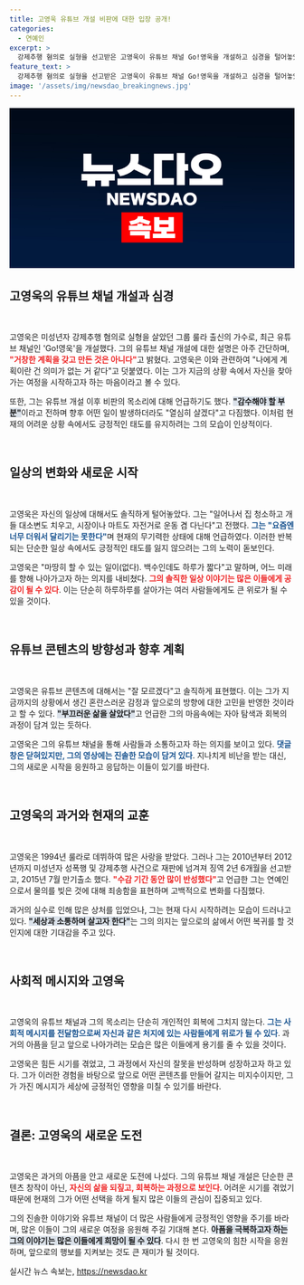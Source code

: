 ```yaml
---
title: 고영욱 유튜브 개설 비판에 대한 입장 공개!
categories:
  - 연예인
excerpt: >
  강제추행 혐의로 실형을 선고받은 고영욱이 유튜브 채널 Go!영욱을 개설하고 심경을 털어놓았다. 그는 부끄러운 삶에서 벗어나고 싶었다며 반복되는 일상을 생생하게 공유할 예정이다. 과거의 그늘을 넘고 새로운 시작을 알리는 그의 의도는 무엇일까?
feature_text: >
  강제추행 혐의로 실형을 선고받은 고영욱이 유튜브 채널 Go!영욱을 개설하고 심경을 털어놓았다. 그는 부끄러운 삶에서 벗어나고 싶었다며 반복되는 일상을 생생하게 공유할 예정이다. 과거의 그늘을 넘고 새로운 시작을 알리는 그의 의도는 무엇일까?
image: '/assets/img/newsdao_breakingnews.jpg'
---
```


<p><img src="/assets/img/newsdao_breakingnews.jpg" alt="firstkoreanews 속보" /></p>

<h2 data-ke-size="size26">고영욱의 유튜브 채널 개설과 심경</h2>

<p data-ke-size="size16">&nbsp;</p>

<p>고영욱은 미성년자 강제추행 혐의로 실형을 살았던 그룹 룰라 출신의 가수로, 최근 유튜브 채널인 'Go!영욱'을 개설했다. 그의 유튜브 채널 개설에 대한 설명은 아주 간단하며, <b><span style="color: #ee2323;">"거창한 계획을 갖고 만든 것은 아니다"</span></b>고 밝혔다. 고영욱은 이와 관련하여 "나에게 계획이란 건 의미가 없는 거 같다"고 덧붙였다. 이는 그가 지금의 상황 속에서 자신을 찾아가는 여정을 시작하고자 하는 마음이라고 볼 수 있다. </p>

<p>또한, 그는 유튜브 개설 이후 비판의 목소리에 대해 언급하기도 했다. <b><span style="background-color: #21538527;">"감수해야 할 부분"</span></b>이라고 전하며 향후 어떤 일이 발생하더라도 "열심히 살겠다"고 다짐했다. 이처럼 현재의 어려운 상황 속에서도 긍정적인 태도를 유지하려는 그의 모습이 인상적이다. </p>

<p data-ke-size="size16">&nbsp;</p>

<h2 data-ke-size="size26">일상의 변화와 새로운 시작</h2>

<p data-ke-size="size16">&nbsp;</p>

<p>고영욱은 자신의 일상에 대해서도 솔직하게 털어놓았다. 그는 "일어나서 집 청소하고 개들 대소변도 치우고, 시장이나 마트도 자전거로 운동 겸 다닌다"고 전했다. <b><span style="color: #1a5490;">그는 "요즘엔 너무 더워서 달리기는 못한다"</span></b>며 현재의 무기력한 상태에 대해 언급하였다. 이러한 반복되는 단순한 일상 속에서도 긍정적인 태도를 잃지 않으려는 그의 노력이 돋보인다. </p>

<p>고영욱은 "마땅히 할 수 있는 일이(없다). 백수인데도 하루가 짧다"고 말하며, 어느 미래를 향해 나아가고자 하는 의지를 내비쳤다. <b><span style="color: #ee2323;">그의 솔직한 일상 이야기는 많은 이들에게 공감이 될 수 있다</span></b>. 이는 단순히 하루하루를 살아가는 여러 사람들에게도 큰 위로가 될 수 있을 것이다.</p>

<p data-ke-size="size16">&nbsp;</p>

<h2 data-ke-size="size26">유튜브 콘텐츠의 방향성과 향후 계획</h2>

<p data-ke-size="size16">&nbsp;</p>

<p>고영욱은 유튜브 콘텐츠에 대해서는 "잘 모르겠다"고 솔직하게 표현했다. 이는 그가 지금까지의 상황에서 생긴 혼란스러운 감정과 앞으로의 방향에 대한 고민을 반영한 것이라고 할 수 있다. <b><span style="background-color: #21538527;">"부끄러운 삶을 살았다"</span></b>고 언급한 그의 마음속에는 자아 탐색과 회복의 과정이 담겨 있는 듯하다. </p>

<p>고영욱은 그의 유튜브 채널을 통해 사람들과 소통하고자 하는 의지를 보이고 있다. <b><span style="color: #1a5490;">댓글 창은 닫혀있지만, 그의 영상에는 진솔한 모습이 담겨 있다</span></b>. 지나치게 비난을 받는 대신, 그의 새로운 시작을 응원하고 응답하는 이들이 있기를 바란다.</p>

<p data-ke-size="size16">&nbsp;</p>

<h2 data-ke-size="size26">고영욱의 과거와 현재의 교훈</h2>

<p data-ke-size="size16">&nbsp;</p>

<p>고영욱은 1994년 룰라로 데뷔하여 많은 사랑을 받았다. 그러나 그는 2010년부터 2012년까지 미성년자 성폭행 및 강제추행 사건으로 재판에 넘겨져 징역 2년 6개월을 선고받고, 2015년 7월 만기출소 했다. <b><span style="color: #ee2323;">"수감 기간 동안 많이 반성했다"</span></b>고 언급한 그는 연예인으로서 물의를 빚은 것에 대해 죄송함을 표현하며 고백적으로 변화를 다짐했다.</p>

<p>과거의 실수로 인해 많은 상처를 입었으나, 그는 현재 다시 시작하려는 모습이 드러나고 있다. <b><span style="background-color: #21538527;">"세상과 소통하며 살고자 한다"</span></b>는 그의 의지는 앞으로의 삶에서 어떤 복귀를 할 것인지에 대한 기대감을 주고 있다.</p>

<p data-ke-size="size16">&nbsp;</p>

<h2 data-ke-size="size26">사회적 메시지와 고영욱</h2>

<p data-ke-size="size16">&nbsp;</p>

<p>고영욱의 유튜브 채널과 그의 목소리는 단순히 개인적인 회복에 그치지 않는다. <b><span style="color: #1a5490;">그는 사회적 메시지를 전달함으로써 자신과 같은 처지에 있는 사람들에게 위로가 될 수 있다</span></b>. 과거의 아픔을 딛고 앞으로 나아가려는 모습은 많은 이들에게 용기를 줄 수 있을 것이다. </p>

<p>고영욱은 힘든 시기를 겪었고, 그 과정에서 자신의 잘못을 반성하며 성장하고자 하고 있다. 그가 이러한 경험을 바탕으로 앞으로 어떤 콘텐츠를 만들어 갈지는 미지수이지만, 그가 가진 메시지가 세상에 긍정적인 영향을 미칠 수 있기를 바란다. </p>

<p data-ke-size="size16">&nbsp;</p>

<h2 data-ke-size="size26">결론: 고영욱의 새로운 도전</h2>

<p data-ke-size="size16">&nbsp;</p>

<p>고영욱은 과거의 아픔을 안고 새로운 도전에 나섰다. 그의 유튜브 채널 개설은 단순한 콘텐츠 창작이 아닌, <b><span style="color: #ee2323;">자신의 삶을 되짚고, 회복하는 과정으로 보인다</span></b>. 어려운 시기를 겪었기 때문에 현재의 그가 어떤 선택을 하게 될지 많은 이들의 관심이 집중되고 있다. </p>

<p>그의 진솔한 이야기와 유튜브 채널이 더 많은 사람들에게 긍정적인 영향을 주기를 바라며, 많은 이들이 그의 새로운 여정을 응원해 주길 기대해 본다. <b><span style="background-color: #21538527;">아픔을 극복하고자 하는 그의 이야기는 많은 이들에게 희망이 될 수 있다</span></b>. 다시 한 번 고영욱의 힘찬 시작을 응원하며, 앞으로의 행보를 지켜보는 것도 큰 재미가 될 것이다.</p>
실시간 뉴스 속보는, <a href="https://newsdao.kr" rel="dofollow">https://newsdao.kr</a>


